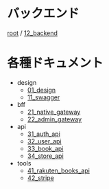 # バックエンド

[root](./../../README.md) 
/ [12_backend](./README.md)

# 各種ドキュメント

* design
  * [01_design](./01_design/README.md)
  * [11_swagger](./11_swagger/README.md)
* bff
  * [21_native_gateway](./21_native_gateway/README.md)
  * [22_admin_gateway](./22_admin_gateway/README.md)
* api
  * [31_auth_api](./31_auth_api/README.md)
  * [32_user_api](./32_user_api/README.md)
  * [33_book_api](./33_book_api/README.md)
  * [34_store_api](./34_store_api/README.md)
* tools
  * [41_rakuten_books_api](./41_rakuten_books_api/README.md)
  * [42_stripe](./42_stripe/README.md)
